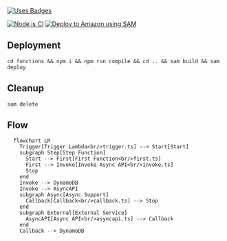 [![Uses Badges](https://forthebadge.com/images/badges/uses-badges.svg)](https://forthebadge.com/)

[![Node.js CI](https://github.com/sjmatta/sam-typescript-callback-example/actions/workflows/build.yml/badge.svg)](https://github.com/sjmatta/sam-typescript-callback-example/actions/workflows/build.yml)
[![Deploy to Amazon using SAM](https://github.com/sjmatta/sam-typescript-callback-example/actions/workflows/aws.yml/badge.svg)](https://github.com/sjmatta/sam-typescript-callback-example/actions/workflows/aws.yml)

## Deployment
`cd functions && npm i && npm run compile && cd .. && sam build && sam deploy`

## Cleanup
`sam delete`

## Flow
```mermaid
  flowchart LR
    Trigger[Trigger Lambda<br/>trigger.ts] --> Start[Start]
    subgraph Step[Step Function]
      Start --> First[First Function<br/>first.ts]
      First --> Invoke[Invoke Async API<br/>invoke.ts]
      Stop
    end
    Invoke --> DynamoDB
    Invoke --> AsyncAPI
    subgraph Async[Async Support]
      Callback[Callback<br/>callback.ts] --> Stop
    end
    subgraph External[External Service]
      AsyncAPI[Async API<br/>asyncapi.ts] --> Callback
    end
    Callback --> DynamoDB
    
```
